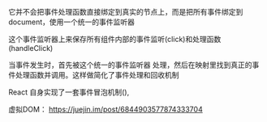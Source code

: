 它并不会把事件处理函数直接绑定到真实的节点上，而是把所有事件绑定到document，使用一个统一的事件监听器

这个事件监听器上来保存所有组件内部的事件监听(click)和处理函数(handleClick)

当事件发生时，首先被这个统一的事件监听器
处理，然后在映射里找到真正的事件处理函数并调用。这样做简化了事件处理和回收机制

React 自身实现了一套事件冒泡机制(),



虚拟DOM：
https://juejin.im/post/6844903577874333704

